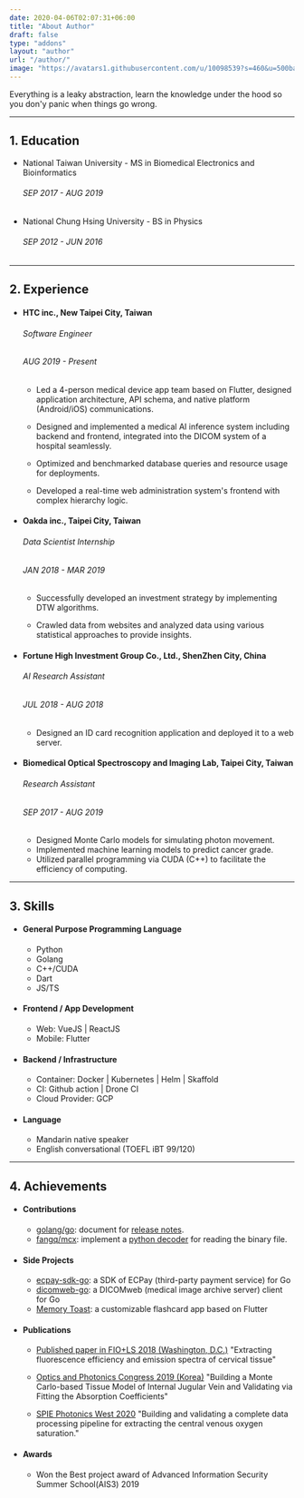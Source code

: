```yaml
---
date: 2020-04-06T02:07:31+06:00
title: "About Author"
draft: false
type: "addons"
layout: "author"
url: "/author/"
image: "https://avatars1.githubusercontent.com/u/10098539?s=460&u=500ba6c81b8dad7fa59e5221ae10df6e77529ccd&v=4"
---
```


Everything is a leaky abstraction, learn the knowledge under the hood so you don'y panic when things go wrong.

---

## 1. Education

- National Taiwan University - MS in Biomedical Electronics and Bioinformatics

  ###### SEP 2017 - AUG 2019

- National Chung Hsing University - BS in Physics
  ###### SEP 2012 - JUN 2016

---

## 2. Experience

- #### HTC inc., New Taipei City, Taiwan

  ###### Software Engineer

  ###### AUG 2019 - Present

  - Led a 4-person medical device app team based on Flutter, designed application architecture, API schema, and native platform (Android/iOS) communications.
  
  - Designed and implemented a medical AI inference system including backend and frontend, integrated into the DICOM system of a hospital seamlessly.
  
  - Optimized and benchmarked database queries and resource usage for deployments.
  
  - Developed a real-time web administration system's frontend with complex hierarchy logic.

- #### Oakda inc., Taipei City, Taiwan

  ###### Data Scientist Internship

  ###### JAN 2018 - MAR 2019

  - Successfully developed an investment strategy by implementing DTW algorithms.

  - Crawled data from websites and analyzed data using various statistical approaches to provide insights. 

- #### Fortune High Investment Group Co., Ltd., ShenZhen City, China

  ###### AI Research Assistant

  ###### JUL 2018 - AUG 2018

  - Designed an ID card recognition application and deployed it to a web server.

- #### Biomedical Optical Spectroscopy and Imaging Lab, Taipei City, Taiwan
  ###### Research Assistant
  ###### SEP 2017 - AUG 2019
  - Designed Monte Carlo models for simulating photon movement.
  - Implemented machine learning models to predict cancer grade.
  - Utilized parallel programming via CUDA (C++) to facilitate the efficiency of computing.

---

## 3. Skills

- #### General Purpose Programming Language

  - Python
  - Golang
  - C++/CUDA
  - Dart
  - JS/TS

- #### Frontend / App Development

  - Web: VueJS | ReactJS
  - Mobile: Flutter  

- #### Backend / Infrastructure

  - Container: Docker | Kubernetes | Helm | Skaffold 
  - CI: 	    Github action | Drone CI
  - Cloud Provider: GCP

- #### Language
  - Mandarin native speaker
  - English conversational (TOEFL iBT 99/120)

---

## 4. Achievements

- #### Contributions

  - [golang/go](https://github.com/golang/go): document for [release notes](https://go-review.googlesource.com/c/go/+/237857).
  - [fangq/mcx](https://github.com/fangq/mcx): implement a [python decoder](https://github.com/fangq/mcx/pull/47) for reading the binary file.

- #### Side Projects

  - [ecpay-sdk-go](https://github.com/toastcheng/ecpay-sdk-go): a SDK of ECPay (third-party payment service) for Go
  - [dicomweb-go](https://github.com/toastcheng/dicomweb-go): a DICOMweb (medical image archive server) client for Go
  - [Memory Toast](https://apps.apple.com/tw/app/%E8%A8%98%E6%86%B6%E5%90%90%E5%8F%B8/id1537934225#?platform=iphone): a customizable flashcard app based on Flutter

- #### Publications

  - [Published paper in FIO+LS 2018 (Washington, D.C.)](https://www.osapublishing.org/abstract.cfm?uri=LS-2018-JTu3A.107)
    "Extracting fluorescence efficiency and emission spectra of cervical tissue"

  - [Optics and Photonics Congress 2019 (Korea)](http://osk.or.kr/UploadData/Editor/Conference/201911/19651EA222E8451D8DEE85DDF6C7BD18.pdf)
    "Building a Monte Carlo-based Tissue Model of Internal Jugular Vein and
    Validating via Fitting the Absorption Coefficients"

  - [SPIE Photonics West 2020](https://spie.org/PW20B/conferencedetails/biomedical-applications-light-scattering?SSO=1)
    "Building and validating a complete data processing pipeline for extracting the central venous oxygen saturation."

- #### Awards
  - Won the Best project award of Advanced Information Security Summer School(AIS3) 2019
